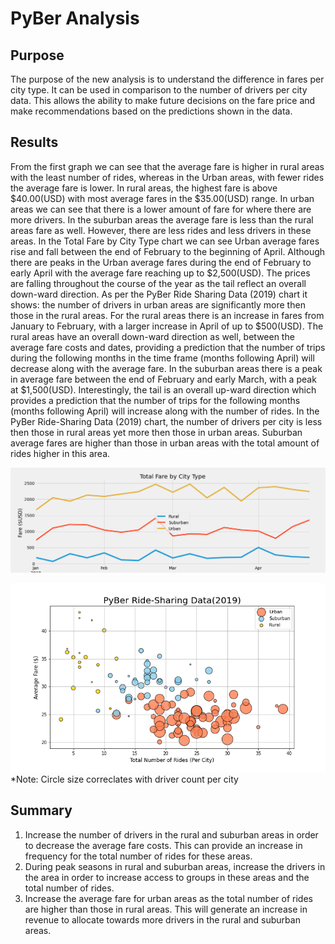# PyBer Analysis
## Purpose
The purpose of the new analysis is to understand the difference in fares per city type. It can be used in comparison to the number of drivers per city data. This allows the ability to make future decisions on the fare price and make recommendations based on the predictions shown in the data. 

## Results
From the first graph we can see that the average fare is higher in rural areas with the least number of rides, whereas in the Urban areas, with fewer rides the average fare is lower. In rural areas, the highest fare is above $40.00(USD) with most average fares in the $35.00(USD) range. In urban areas we can see that there is a lower amount of fare for where there are more drivers. In the suburban areas the average fare is less than the rural areas fare as well. However, there are less rides and less drivers in these areas. In the Total Fare by City Type chart we can see Urban average fares rise and fall between the end of February to the beginning of April. Although there are peaks in the Urban average fares during the end of February to early April with the average fare reaching up to $2,500(USD). The prices are falling throughout the course of the year as the tail reflect an overall down-ward direction. As per the PyBer Ride Sharing Data (2019) chart it shows: the number of drivers in urban areas are significantly more then those in the rural areas. For the rural areas there is an increase in fares from January to February, with a larger increase in April of up to $500(USD). The rural areas have an overall down-ward direction as well, between the average fare costs and dates, providing a prediction that the number of trips during the following months in the time frame (months following April) will decrease along with the average fare. In the suburban areas there is a peak in average fare between the end of February and early March, with a peak at $1,500(USD). Interestingly, the tail is an overall up-ward direction which provides a prediction that the number of trips for the following months (months following April) will increase along with the number of rides. In the PyBer Ride-Sharing Data (2019) chart, the number of drivers per city is less then those in rural areas yet more then those in urban areas. Suburban average fares are higher than those in urban areas with the total amount of rides higher in this area. 

![image](https://github.com/GizelleL/PyBer_Analysis/blob/main/analysis/Pyber_fare_summary.png)

![image](https://github.com/GizelleL/PyBer_Analysis/blob/main/analysis/PyBer%20Ride%20Sharing%20Data.png) *Note: Circle size correclates with driver count per city

## Summary
1. Increase the number of drivers in the rural and suburban areas in order to decrease the average fare costs. This can provide an increase in frequency for the total number of rides for these areas.
2. During peak seasons in rural and suburban areas, increase the drivers in the area in order to increase access to groups in these areas and the total number of rides. 
3. Increase the average fare for urban areas as the total number of rides are higher than those in rural areas. This will generate an increase in revenue to allocate towards more drivers in the rural and suburban areas. 
